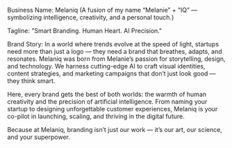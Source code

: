 Business Name: Melaniq
(A fusion of my name “Melanie” + “IQ” — symbolizing intelligence, creativity, and a personal touch.)

Tagline:
"Smart Branding. Human Heart. AI Precision."

Brand Story:
In a world where trends evolve at the speed of light, startups need more than just a logo — they need a brand that breathes, adapts, and resonates. Melaniq was born from Melanie’s passion for storytelling, design, and technology. We harness cutting-edge AI to craft visual identities, content strategies, and marketing campaigns that don’t just look good — they think smart.

Here, every brand gets the best of both worlds: the warmth of human creativity and the precision of artificial intelligence. From naming your startup to designing unforgettable customer experiences, Melaniq is your co-pilot in launching, scaling, and thriving in the digital future.

Because at Melaniq, branding isn’t just our work — it’s our art, our science, and your superpower.

